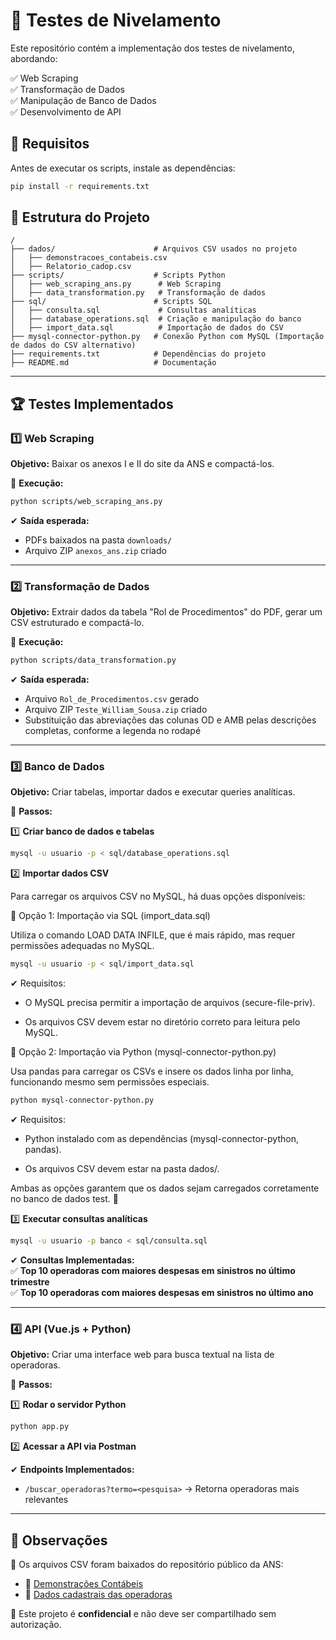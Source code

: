 # 📌 Testes de Nivelamento

Este repositório contém a implementação dos testes de nivelamento, abordando:

✅ Web Scraping  
✅ Transformação de Dados  
✅ Manipulação de Banco de Dados  
✅ Desenvolvimento de API  

## 🔧 Requisitos  

Antes de executar os scripts, instale as dependências:  

```bash
pip install -r requirements.txt
```  

## 🚀 Estrutura do Projeto  

```
/
├── dados/                      # Arquivos CSV usados no projeto
│   ├── demonstracoes_contabeis.csv
│   ├── Relatorio_cadop.csv
├── scripts/                    # Scripts Python
│   ├── web_scraping_ans.py      # Web Scraping
│   ├── data_transformation.py   # Transformação de dados
├── sql/                        # Scripts SQL
│   ├── consulta.sql             # Consultas analíticas
│   ├── database_operations.sql  # Criação e manipulação do banco
│   ├── import_data.sql          # Importação de dados do CSV
├── mysql-connector-python.py   # Conexão Python com MySQL (Importação de dados do CSV alternativo)
├── requirements.txt            # Dependências do projeto
├── README.md                   # Documentação
```

---

## 🏆 Testes Implementados  

### 1️⃣ Web Scraping  
**Objetivo:** Baixar os anexos I e II do site da ANS e compactá-los.  

📌 **Execução:**  
```bash
python scripts/web_scraping_ans.py
```  
✔ **Saída esperada:**  
- PDFs baixados na pasta `downloads/`  
- Arquivo ZIP `anexos_ans.zip` criado  

---

### 2️⃣ Transformação de Dados  
**Objetivo:** Extrair dados da tabela "Rol de Procedimentos" do PDF, gerar um CSV estruturado e compactá-lo.  

📌 **Execução:**  
```bash
python scripts/data_transformation.py
```  
✔ **Saída esperada:**  
- Arquivo `Rol_de_Procedimentos.csv` gerado  
- Arquivo ZIP `Teste_William_Sousa.zip` criado  
- Substituição das abreviações das colunas OD e AMB pelas descrições completas, conforme a legenda no rodapé 

---

### 3️⃣ Banco de Dados  
**Objetivo:** Criar tabelas, importar dados e executar queries analíticas.  

📌 **Passos:**  

1️⃣ **Criar banco de dados e tabelas**  
```bash
mysql -u usuario -p < sql/database_operations.sql
```  

2️⃣ **Importar dados CSV**  

Para carregar os arquivos CSV no MySQL, há duas opções disponíveis:

🔹 Opção 1: Importação via SQL (import_data.sql)

Utiliza o comando LOAD DATA INFILE, que é mais rápido, mas requer permissões adequadas no MySQL.

```bash
mysql -u usuario -p < sql/import_data.sql
```  
✔ Requisitos:

- O MySQL precisa permitir a importação de arquivos (secure-file-priv).

- Os arquivos CSV devem estar no diretório correto para leitura pelo MySQL.


🔹 Opção 2: Importação via Python (mysql-connector-python.py)

Usa pandas para carregar os CSVs e insere os dados linha por linha, funcionando mesmo sem permissões especiais.

```bash
python mysql-connector-python.py
``` 
✔ Requisitos:

- Python instalado com as dependências (mysql-connector-python, pandas).

- Os arquivos CSV devem estar na pasta dados/.

Ambas as opções garantem que os dados sejam carregados corretamente no banco de dados test. 🚀

3️⃣ **Executar consultas analíticas**  
```bash
mysql -u usuario -p banco < sql/consulta.sql
```  

✔ **Consultas Implementadas:**  
✅ **Top 10 operadoras com maiores despesas em sinistros no último trimestre**  
✅ **Top 10 operadoras com maiores despesas em sinistros no último ano**  

---

### 4️⃣ API (Vue.js + Python)  
**Objetivo:** Criar uma interface web para busca textual na lista de operadoras.  

📌 **Passos:**  

1️⃣ **Rodar o servidor Python**  
```bash
python app.py
```  

2️⃣ **Acessar a API via Postman**  

✔ **Endpoints Implementados:**  
- `/buscar_operadoras?termo=<pesquisa>` → Retorna operadoras mais relevantes  

---

## 📝 Observações  

📌 Os arquivos CSV foram baixados do repositório público da ANS:  
- 📄 [Demonstrações Contábeis](https://dadosabertos.ans.gov.br/FTP/PDA/demonstracoes_contabeis/)  
- 📄 [Dados cadastrais das operadoras](https://dadosabertos.ans.gov.br/FTP/PDA/operadoras_de_plano_de_saude_ativas/)  

📌 Este projeto é **confidencial** e não deve ser compartilhado sem autorização.  
